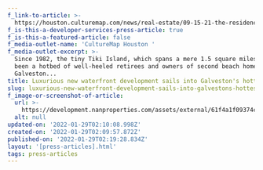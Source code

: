 ```yaml
---
f_link-to-article: >-
  https://houston.culturemap.com/news/real-estate/09-15-21-the-residences-at-tiki-island-galveston-for-sale-nan-properties/
f_is-this-a-developer-services-press-article: true
f_is-this-a-featured-article: false
f_media-outlet-name: 'CultureMap Houston '
f_media-outlet-excerpt: >-
  Since 1982, the tiny Tiki Island, which spans a mere 1.5 square miles, has
  been a hotbed of well-heeled retirees and owners of second beach homes in
  Galveston... 
title: Luxurious new waterfront development sails into Galveston's hottest island
slug: luxurious-new-waterfront-development-sails-into-galvestons-hottest-island-2
f_image-or-screenshot-of-article:
  url: >-
    https://development.nanproperties.com/assets/external/61f4a1f09374c148a126aeee_screen20shot202022-01-2120at2010.05.52%20AM.png
  alt: null
updated-on: '2022-01-29T02:10:08.998Z'
created-on: '2022-01-29T02:09:57.872Z'
published-on: '2022-01-29T02:19:28.834Z'
layout: '[press-articles].html'
tags: press-articles
---
```



